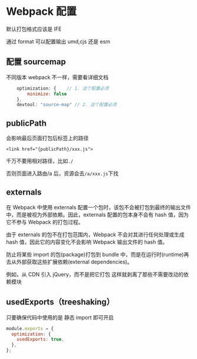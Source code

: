 # Webpack 配置

默认打包格式应该是 IFE

通过 format 可以配置输出 umd,cjs 还是 esm

## 配置 sourcemap

不同版本 webpack 不一样，需要看详细文档

```js
    optimization: {    // 1. 这个配置必须
        minimize: false
    },
    devtool: "source-map" // 2. 这个配置必须
```

## publicPath

会影响最后页面打包后标签上的路径

```
<link href="{publicPath}/xxx.js">
```

千万不要用相对路径，比如`./`

否则页面进入路由/a 后，资源会去`/a/xxx.js`下找

## externals

在 Webpack 中使用 externals 配置一个包时，该包不会被打包到最终的输出文件中，而是被视为外部依赖。因此，externals 配置的包本身不会有 hash 值，因为它不参与 Webpack 的打包过程。

由于 externals 的包不在打包范围内，Webpack 不会对其进行任何处理或生成 hash 值，因此它的内容变化不会影响 Webpack 输出文件的 hash 值。

防止将某些 import 的包(package)打包到 bundle 中，而是在运行时(runtime)再去从外部获取这些扩展依赖(external dependencies)。

例如，从 CDN 引入 jQuery，而不是把它打包
这样就剥离了那些不需要改动的依赖模块

## usedExports（treeshaking）

只要确保代码中使用的是 静态 import 即可开启

```js
module.exports = {
  optimization: {
    usedExports: true,
  },
};
```
